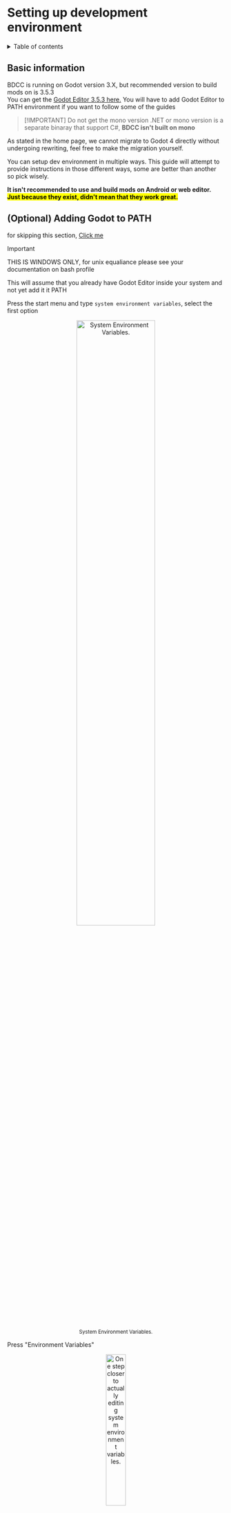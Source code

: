 # Setting up development environment

<details>
<summary>Table of contents</summary>

|  Section  | Link |
| --- | --- |
| Basic information | [Link](#basic-information) |
| Guides | [Link](#guides) |
| Purist | [Link](#godot-editor-purist) |
| VSCodium | [Link](#github-fork---git-clone---vscode-ium) |

</details>

## Basic information

BDCC is running on Godot version 3.X, but recommended version to build mods on is 3.5.3  
You can get the [Godot Editor 3.5.3 here.](https://godotengine.org/download/archive/3.5.3-stable/) You will have to add Godot Editor to PATH environment if you want to follow some of the guides

> [!IMPORTANT] Do not get the mono version
> .NET or mono version is a separate binaray that support C#, **BDCC isn't built on mono**

As stated in the home page, we cannot migrate to Godot 4 directly without undergoing rewriting, feel free to make the migration yourself.

You can setup dev environment in multiple ways. This guide will attempt to provide instructions in those different ways, some are better than another so pick wisely.

**It isn't recommended to use and build mods on Android or web editor. <mark>Just because they exist, didn't mean that they work great.</mark>**

## (Optional) Adding Godot to PATH 

for skipping this section, [Click me](#guides)

> [!IMPORTANT]
> THIS IS WINDOWS ONLY, for unix equaliance please see your documentation on bash profile

This will assume that you already have Godot Editor inside your system and not yet add it it PATH

Press the start menu and type `system environment variables`, select the first option

<div align="center">
   <img src="images/devGuide/systemEnvVar.png" alt="System Environment Variables." width="60%"/><br/>
   <sup>System Environment Variables.</sup>
</div>

Press "Environment Variables"

<div align="center">
   <img src="images/devGuide/envVarButton.png" alt="One step closer to actually editing system environment variables." width="30%"/><br/>
   <sup>One step closer to actually editing system environment variables.</sup>
</div>

Select `PATH` in user variables and click "Edit"

<div align="center">
   <img src="images/devGuide/sysEnvUserPath.png" alt="System Environment Variables select path" width="60%"/><br/>
   <!-- <sup>System Environment Variables.</sup> -->
</div>

Click "New" then there should be an empty box below all the paths in the table, put the location where you put your godot editor to it.

<div align="center">
   <img src="images/devGuide/sysEnvUserNew.png" alt="System Environment Variables new and adding" width="40%"/><br/>
   <!-- <sup>System Environment Variables.</sup> -->
</div>

Congratz, you just add godot in your path! try by typing `where godot` in new cmd sessions

# Guides

## Godot Editor Purist

This is a typical way people set up their first Godot project to use.

### Requirements

- Godot Editor

### Setting up

You can download the whole project as a [ZIP](http://github.com/Alexofp/BDCC/zipball/main/) or use [git to clone it](https://docs.github.com/en/repositories/creating-and-managing-repositories/cloning-a-repository), put the project somewhere.

### Open the project in Godot Editor

Open your Godot Editor, if you haven't import the project; on first launch there won't be any items in this screen. Press Import,

<div align="center">
   <img src="images/devGuide/godotImportProject.png" alt="Import button" width="50%"/><br/>
   <sup>Import button</sup>
</div>

If you download the zip, click Browse, select the zip, then another text box will appear after you select Open, click Browse on the one next to new textbox, go to where you would like to put the project in. The location of the new project must be an empty folder. After you decided where you are going to put your project, click Select Current Folder.  
You can then click Import & Edit

<div align="center">
   <img src="images/devGuide/godotImportZIP.png" alt="Importing Zip Dialog with everything completed as described above" width="50%"/><br/>
   <sup>Importing Zip Dialog with everything completed as described above</sup>
</div>

If you cloned the project with git, the process will differ slightly.  
Click Browse, go to where you cloned the project, select `project.godot` file then open. You then click Import & Edit.

<div align="center">
   <img src="images/devGuide/godotImportProjectDotGodot.png" alt="Importing the cloned project" width="50%"/><br/>
   <sup>Importing the cloned project</sup>
</div>

If you just did previous step or already imported the project, all projects you imported will live on the godot editor's "main menu" screen.  
Simply double click the project you want to edit.

Congratz, you just open the project in editor. Go wild.  
To test run the game, either press F5 or press the "Play" button on top right. This will launch a debugging session.

You are now ready to start modding the game. Go back to [Home page](Home) for quick links to documentation on how to adding certain features in the game

## GitHub fork - git clone - VSCode(-ium)

This is a highly recommended to use this method as it's the most complete setup to build on with version control and easy version controlling. The only downside is it take too much RAM when running with the godot editor

### Requirements

- Godot Editor <sub>Mainly for language server and debugging</sub>
- GitHub account
- Git  
  - If you don't have git installed and setup, [please do so.](https://docs.github.com/en/get-started/getting-started-with-git/set-up-git#setting-up-git)
- [VSCode](https://code.visualstudio.com/Download) (or [VSCodium](https://vscodium.com/) if you prefer) installed  
  - Please also get Godot-tools plugin either with [these instructions](https://github.com/godotengine/godot-vscode-plugin#download) or inside "Extensions" tab.

### Setting up

#### Creating a fork

Simply go to [the homepage of this repo](https://github.com/Alexofp/BDCC/) and click Fork, it should be on the top right of the page.

<div align="center">
   <img src="images/devGuide/forking.png" alt="Cursor on the fork button." width="60%"/>

   <sup>Cursor on the fork button.</sup>
</div>

If you are signed-in, it will lead you to this screen. You can change things before creating a fork. After you finished, click "Create Fork".

<div align="center">
   <img src="images/devGuide/creatingFork.png" alt="Fork creation screen" width="60%"/>

   <sup>Fork creation screen</sup>
</div>

#### Cloning your fork

This assumes that you already have your git installed and configured as stated in requirement, if not [please see this guide.](https://docs.github.com/en/get-started/getting-started-with-git/set-up-git)

Open your VSCode and click "Clone Repositoy", there will be a bar appear on top of the window asking you to put in URL to clone. Put in your repository's git url, it would look like this: `https://github.com/{YourUsername}/{YourRepoName}.git`

<div align="center">
   <img src="images/devGuide/cloneRepo.png" alt="Cloning Repository" width="70%"/>

   <sup>Cloning Repository</sup>
</div>

After hitting enter, it will either prompt you to login to your GitHub account or ask where do you want to place the repository at.  
If the former then please do so, then VSCode will automatically open that folder for you and proceed to next step (same goes to the latter)

#### Opening Godot editor with the project.

Assuming that you installed the extension provided above, go to the extension's settings by clicking the Extensions tab, then look for cog icon on the extension and press "Extension Settings"

<div align="center">
   <img src="images/devGuide/extensionSetting.png" alt="Extension settings" width="50%"/><br/>
   <sup>Extension settings</sup>
</div>

Change `Editor Path: Godot3` to either just `godot` if you already did [set godot engine to path](#optional-adding-godot-to-path)  
or full path if you haven't, copy paste full path to the executable file.

Close the settings tab and press Ctrl + Shift + P to open command palette, then type `> open workspace with godot editor`, press enter and it should open godot editor inside the repository.

You can then make changes and add contents. For quick links on adding contents to the game please see [home page](Home)

### Running debug session with VSCode

If you aren't planning to add [submodules](https://git-scm.com/book/en/v2/Git-Tools-Submodules) to the project, you can just press F5 in current configuration to start a debugging session attached to VSCode; even if there is no editor running (as the editor is only surving as [language server](https://en.wikipedia.org/wiki/Language_Server_Protocol) in this configuration)

If you are going to use submodules in the future, You have to create default run and debug profile. for quick configuration you can use my profile, put this in `.vscode/launch.json`

```json
{
    "version": "0.2.0",
    "configurations": [
        {
            "name": "GDScript Godot",
            "type": "godot",
            "request": "launch",
            "project": "${workspaceFolder}",
            "port": 6007,
            "address": "127.0.0.1",
        }
    ]
}
```

This will mark opened workspace folder as root for godot debug session to launch in.

For more documentation on this specific topic please see [Godot Tools' documentation on GDScript Debugger](https://github.com/godotengine/godot-vscode-plugin/blob/master/README.md#gdscript-debugger)

### Making changes and upload it to github

After you made your changes and you want it on GitHub then please look at the Source Control, commit your changes and sync. For more information regarding using this feature [please see this page.](https://code.visualstudio.com/docs/sourcecontrol/overview)
